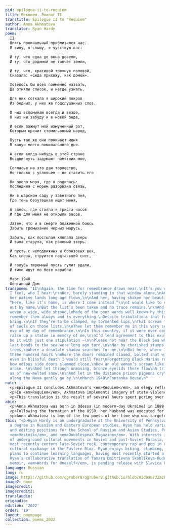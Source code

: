 ```yaml
---
pid: epilogue-ii-to-requiem
title: Реквием. Эпилог II
transtitle: Epilogue II to "Requiem"
author: Anna Akhmatova
translator: Ryan Hardy
poem: |
  II
  Опять поминальный приблизился час.
  Я вижу, я слышу, я чувствую вас:

  И ту, что едва до окна довели,
  И ту, что родимой не топчет земли,

  И ту, что, красивой тряхнув головой,
  Сказала: «Сюда прихожу, как домой».

  Хотелось бы всех поименно назвать,
  Да отняли список, и негде узнать.

  Для них соткала я широкий покров
  Из бедных, у них же подслушанных слов.

  О них вспоминаю всегда и везде,
  О них не забуду и в новой беде,

  И если зажмут мой измученный рот,
  Которым кричит стомильонный народ,

  Пусть так же они поминают меня
  В канун моего поминального дня.

  А если когда-нибудь в этой стране
  Воздвигнуть задумают памятник мне,

  Согласье на это даю торжество,
  Но только с условьем — не ставить его

  Ни около моря, где я родилась:
  Последняя с морем разорвана связь,

  Ни в царском саду у заветного пня,
  Где тень безутешная ищет меня,

  А здесь, где стояла я триста часов
  И где для меня не открыли засов.

  Затем, что и в смерти блаженной боюсь
  Забыть громыхание черных марусь,

  Забыть, как постылая хлопала дверь
  И выла старуха, как раненый зверь.

  И пусть с неподвижных и бронзовых век,
  Как слезы, струится подтаявший снег,

  И голубь тюремный пусть гулит вдали,
  И тихо идут по Неве корабли.

  Март 1940
  Фонтанный Дом
transpoem: "II\nAgain, the time for remembrance draws near.\nIt’s you who I see, who
  I feel, who I hear:\n\nHer, barely standing in that window alone,\nAnd her, from
  her native lands long ago flown,\n\nAnd her, having shaken her beautiful head,\nSaying:
  “Here, like it’s home, is where I come instead.”\n\nI would like to call them all
  out by name,\nBut the list’s been taken and no trace remains.\n\nAnd for them I’ve
  woven a wide, wide shroud,\nMade of the poor words well known by this crowd.\n\nI’ll
  remember them always and in everything.\nDespite tribulations that fate’s yet to
  bring.\n\nIf they’re to be clamped, my tormented lips,\nThat scream for the millions
  of souls on those lists,\n\nThen let them remember me in this very sense,\nOn the
  eve of my day of remembrance.\n\nIn this country, if it were ever conceived\nTo
  raise up a statue in memory of me,\n\nI’d lend agreement to this exultation.\nAlthough,
  be it with just one stipulation —\n\nPlease not near the Black Sea where I was born,\nMy
  last bonds to the sea were long ago torn.\n\nNor by cherished stumps of Tsar’s Garden
  trees,\nWhere a desolate shadow searches for me,\n\nBut here, where I’ve stood for
  three hundred hours \nWhere the doors remained closed, bolted shut with a glower.\n\nBecause,
  even in blissful death I would still fear\nForgetting Black Marias rumbling near,\n\nForgetting
  how odious side doors slammed close,\nHow an old woman’s scream like a maimed beast
  arose. \n\nAnd let through unmoving, bronze eyelids there flow\nA trickle of tears,
  as of new-melted snow,\n\nAnd let in the distance prison pigeons cry\nAnd ships
  along the Neva gently go by.\n\nMarch 1940\nFontanka House\n"
note: |-
  <p>Epilogue II concludes Akhmatova’s <em>Requiem</em>, an elegy reflecting on the Great Terror (1936–1938). During this period, Stalin’s regime targeted ethnic minorities, those with ties to non-socialist countries, Soviet intelligentsia, and “anti-Soviet elements” (an intentionally broad term used to justify arrests). Millions of Soviet citizens were subjected to state violence. Written from Akhmatova’s perspective as she stood in lines with other women, waiting to see their loved ones in prison, <em>Requiem</em> memorializes the collective suffering of Soviet peoples during the Terror and immortalizes its victims and survivors.</p>
  <p>In <em>Requiem</em>, Akhmatova implements imagery of state violence that plays large roles in historical memory surrounding the Great Terror. The names of those targeted by authorities were placed on lists, signed by the high-ranking Soviet officials in the state security apparatus, and led to the arrests and prosecution of millions of Soviet citizens. “Black Marias” refer to the cars used by NKVD raids, which happened with little to no notice and often at night.</p>
  <p>This translation is the result of several hours spent poring over the same lines. Having mostly translated prose, I don’t usually pay as much attention to rhyme and meter, but I felt the need to do this poem justice in maintaining the AABB rhyme scheme and eleven-syllable meter. Akhmatova’s attention to rhyme and meter in her work allows for an emotional spiral in its recitation. This is particularly evident in Akhmatova’s recitations of <em>Requiem</em>, which are widely available online.</p>
abio: |-
  <p>Anna Akhmatova was born in Odessa (in modern-day Ukraine) in 1889 to Russian and Ukrainian parents of noble descent. At a young age, Akhmatova moved to Tsarskoye Selo, a literary capital of the Russian world just outside of Saint Petersburg, where she studied at the village’s esteemed Lyceum. She began writing poetry when she was eleven years old. Her work was influenced by Aleksandr Pushkin, Nikolai Nekrasov, and the Symbolist Movement. After marrying her first husband Nikolai Gumilev, Akhmatova moved to Saint Petersburg in 1910, where she became involved in artists’ circles, meeting other poets like Osip Mandelstam and Marina Tsvetaeva. In poetry, Akhmatova was highly influential in the Acmeism Movement.</p>
  <p>Following the formation of the USSR, her husband was executed for alleged conspiracy against the state. As the widow of an alleged anti-Bolshevik figure, it was hard for Akhmatova to find work outside of translation after Gumilev’s death. She started a relationship with Nikolai Punin following the death of her first husband, but Punin was sentenced to hard labor in a Gulag. Her son Lev Gumilev was also imprisoned on suspicion of his bourgeois and anti-Bolshevik heritage. Her work was censored by state authorities during the Stalinist period because of its “overly feminine” qualities and “bourgeois elements.”</p>
  <p>Anna Akhmatova is one of the few poets of her time who was targeted by the state and lived to an old age, receiving more widespread recognition in the Krushchev period. She continues to inspire future generations of poets around the world.</p>
tbio: "<p>Ryan Hardy is an undergraduate at the University of Pennsylvania, pursuing
  a degree in Russian and Eastern European studies. Ryan has held various writing
  and editing positions for the School of Russian and Asian Studies, Pomona College’s
  <em>Vestnik</em>, and <em>Doublespeak Magazine</em>. With interests in the study
  of underground cultural movements in Soviet and post-Soviet Eurasia, Ryan’s work
  most recently centers late-Soviet rock, contemporary rap and pop in Ukraine, and
  cultural exchange in the Eastern Bloc. Ryan enjoys biking, climbing, and cats. He
  plans to continue learning languages, having most recently started a course in Czech.
  Ryan’s collaborative translation of Tamara Dmitrievna Skoblikova-Kudryavtseva’s
  memoir, <em>Words for Oneself</em>, is pending release with Slavica Publishers.</p>"
language: Russian
lang: ru
image: https://github.com/qgruber8/qgruber8.github.io/blob/02d9a6732a2b902e3047151ad1fda95bb5190523/assets/images/images_22/akhmatova.jpeg
image2: none
imagecredit:
imagecredit2:
translaudio:
origaudio:
edition: '2022'
order: '19'
layout: poempage
collection: poems_2022
---
```

